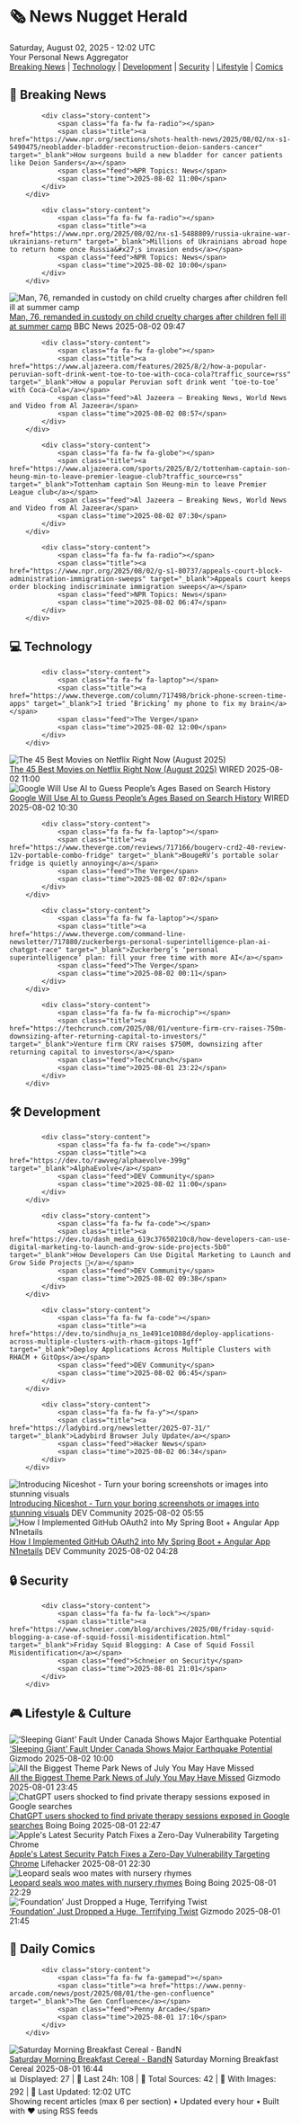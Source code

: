 <!-- Processing 54 RSS feeds at 2025-08-02 12:01:55 UTC -->
<!-- Processing: Saturday Morning Breakfast Cereal -->
<!-- Processing: Penny Arcade -->
<!-- Processing: Poorly Drawn Lines -->
<!-- Processing: Dilbert -->
<!-- Processing: Cyanide & Happiness -->
<!-- Processing: Dinosaur Comics -->
<!-- Processing: CNN Breaking News -->
<!-- Processing: BBC World News -->
<!-- Processing: BBC Breaking News -->
<!-- Processing: NPR News -->
<!-- Processing: CBC News -->
<!-- Error processing https://rss.cbc.ca/lineup/topstories.xml: The read operation timed out -->
<!-- Processing: Reuters Top News -->
<!-- Processing: Associated Press Breaking -->
<!-- Processing: ABC News Breaking -->
<!-- Processing: NBC News Breaking -->
<!-- Processing: Guardian World News -->
<!-- Processing: Sky News World -->
<!-- Processing: The Verge -->
<!-- Processing: Ars Technica -->
<!-- Processing: O'Reilly Radar -->
<!-- Processing: WIRED -->
<!-- Processing: Lobsters Python -->
<!-- Processing: Hacker News -->
<!-- Processing: StackOverflow Blog -->
<!-- Processing: Linux.com -->
<!-- Processing: GitLab Blog -->
<!-- Processing: Martin Fowler -->
<!-- Processing: Lifehacker -->
<!-- Processing: Krebs on Security -->
<!-- Processing: Schneier on Security -->
<!-- Generated 3 new posts out of 30 feeds processed -->
<div class="newspaper-header">
    <h1 class="newspaper-title">🗞️ News Nugget Herald</h1>
    <div class="newspaper-date">Saturday, August 02, 2025 - 12:02 UTC</div>
    <div class="newspaper-subtitle">Your Personal News Aggregator</div>
</div>

<div class="newspaper-nav">
    <a href="#breaking">Breaking News</a> |
    <a href="#tech">Technology</a> |
    <a href="#dev">Development</a> |
    <a href="#security">Security</a> |
    <a href="#lifestyle">Lifestyle</a> |
    <a href="#webcomics">Comics</a>
</div>

<div class="news-section breaking-news" id="breaking">
<h2 class="section-header">🚨 Breaking News</h2>
<div class="stories-container">
<div class="story">
            
            <div class="story-content">
                <span class="fa fa-fw fa-radio"></span>
                <span class="title"><a href="https://www.npr.org/sections/shots-health-news/2025/08/02/nx-s1-5490475/neobladder-bladder-reconstruction-deion-sanders-cancer" target="_blank">How surgeons build a new bladder for cancer patients like Deion Sanders</a></span>
                <span class="feed">NPR Topics: News</span>
                <span class="time">2025-08-02 11:00</span>
            </div>
        </div>
<div class="story">
            
            <div class="story-content">
                <span class="fa fa-fw fa-radio"></span>
                <span class="title"><a href="https://www.npr.org/2025/08/02/nx-s1-5488809/russia-ukraine-war-ukrainians-return" target="_blank">Millions of Ukrainians abroad hope to return home once Russia&#x27;s invasion ends</a></span>
                <span class="feed">NPR Topics: News</span>
                <span class="time">2025-08-02 10:00</span>
            </div>
        </div>
<div class="story">
            <img src="https://ichef.bbci.co.uk/ace/standard/240/cpsprodpb/6e9c/live/3f03c2f0-6f85-11f0-8cb3-d7d6c377cb55.png" alt="Man, 76, remanded in custody on child cruelty charges after children fell ill at summer camp" class="story-image" loading="lazy" onerror="this.style.display='none'">
            <div class="story-content">
                <span class="fa fa-fw fa-flag"></span>
                <span class="title"><a href="https://www.bbc.com/news/articles/cwyep6j7z0zo?at_medium=RSS&at_campaign=rss" target="_blank">Man, 76, remanded in custody on child cruelty charges after children fell ill at summer camp</a></span>
                <span class="feed">BBC News</span>
                <span class="time">2025-08-02 09:47</span>
            </div>
        </div>
<div class="story">
            
            <div class="story-content">
                <span class="fa fa-fw fa-globe"></span>
                <span class="title"><a href="https://www.aljazeera.com/features/2025/8/2/how-a-popular-peruvian-soft-drink-went-toe-to-toe-with-coca-cola?traffic_source=rss" target="_blank">How a popular Peruvian soft drink went ‘toe-to-toe’ with Coca-Cola</a></span>
                <span class="feed">Al Jazeera – Breaking News, World News and Video from Al Jazeera</span>
                <span class="time">2025-08-02 08:57</span>
            </div>
        </div>
<div class="story">
            
            <div class="story-content">
                <span class="fa fa-fw fa-globe"></span>
                <span class="title"><a href="https://www.aljazeera.com/sports/2025/8/2/tottenham-captain-son-heung-min-to-leave-premier-league-club?traffic_source=rss" target="_blank">Tottenham captain Son Heung-min to leave Premier League club</a></span>
                <span class="feed">Al Jazeera – Breaking News, World News and Video from Al Jazeera</span>
                <span class="time">2025-08-02 07:30</span>
            </div>
        </div>
<div class="story">
            
            <div class="story-content">
                <span class="fa fa-fw fa-radio"></span>
                <span class="title"><a href="https://www.npr.org/2025/08/02/g-s1-80737/appeals-court-block-administration-immigration-sweeps" target="_blank">Appeals court keeps order blocking indiscriminate immigration sweeps</a></span>
                <span class="feed">NPR Topics: News</span>
                <span class="time">2025-08-02 06:47</span>
            </div>
        </div>
</div>
</div>
<div class="news-section tech-news" id="tech">
<h2 class="section-header">💻 Technology</h2>
<div class="stories-container">
<div class="story">
            
            <div class="story-content">
                <span class="fa fa-fw fa-laptop"></span>
                <span class="title"><a href="https://www.theverge.com/column/717498/brick-phone-screen-time-apps" target="_blank">I tried ‘Bricking’ my phone to fix my brain</a></span>
                <span class="feed">The Verge</span>
                <span class="time">2025-08-02 12:00</span>
            </div>
        </div>
<div class="story">
            <img src="https://media.wired.com/photos/688d2e9c18c84140aee1360b/master/pass/Netflix-Movie-Guide-Happy-Gilmore-2-Culture-MCDNAGU_PA004.jpg" alt="The 45 Best Movies on Netflix Right Now (August 2025)" class="story-image" loading="lazy" onerror="this.style.display='none'">
            <div class="story-content">
                <span class="fa fa-fw fa-bolt"></span>
                <span class="title"><a href="https://www.wired.com/story/netflix-best-movies-this-week/" target="_blank">The 45 Best Movies on Netflix Right Now (August 2025)</a></span>
                <span class="feed">WIRED</span>
                <span class="time">2025-08-02 11:00</span>
            </div>
        </div>
<div class="story">
            <img src="https://media.wired.com/photos/688cf94b749b64e31d10cc9d/master/pass/sec-roundup-google-age-1034439082-2226956223..jpg" alt="Google Will Use AI to Guess People’s Ages Based on Search History" class="story-image" loading="lazy" onerror="this.style.display='none'">
            <div class="story-content">
                <span class="fa fa-fw fa-bolt"></span>
                <span class="title"><a href="https://www.wired.com/story/security-news-this-week-google-will-use-ai-to-guess-peoples-ages-based-on-search-history/" target="_blank">Google Will Use AI to Guess People’s Ages Based on Search History</a></span>
                <span class="feed">WIRED</span>
                <span class="time">2025-08-02 10:30</span>
            </div>
        </div>
<div class="story">
            
            <div class="story-content">
                <span class="fa fa-fw fa-laptop"></span>
                <span class="title"><a href="https://www.theverge.com/reviews/717166/bougerv-crd2-40-review-12v-portable-combo-fridge" target="_blank">BougeRV’s portable solar fridge is quietly annoying</a></span>
                <span class="feed">The Verge</span>
                <span class="time">2025-08-02 07:02</span>
            </div>
        </div>
<div class="story">
            
            <div class="story-content">
                <span class="fa fa-fw fa-laptop"></span>
                <span class="title"><a href="https://www.theverge.com/command-line-newsletter/717880/zuckerbergs-personal-superintelligence-plan-ai-chatgpt-race" target="_blank">Zuckerberg’s ‘personal superintelligence’ plan: fill your free time with more AI</a></span>
                <span class="feed">The Verge</span>
                <span class="time">2025-08-02 00:11</span>
            </div>
        </div>
<div class="story">
            
            <div class="story-content">
                <span class="fa fa-fw fa-microchip"></span>
                <span class="title"><a href="https://techcrunch.com/2025/08/01/venture-firm-crv-raises-750m-downsizing-after-returning-capital-to-investors/" target="_blank">Venture firm CRV raises $750M, downsizing after returning capital to investors</a></span>
                <span class="feed">TechCrunch</span>
                <span class="time">2025-08-01 23:22</span>
            </div>
        </div>
</div>
</div>
<div class="news-section dev-news" id="dev">
<h2 class="section-header">🛠️ Development</h2>
<div class="stories-container">
<div class="story">
            
            <div class="story-content">
                <span class="fa fa-fw fa-code"></span>
                <span class="title"><a href="https://dev.to/rawveg/alphaevolve-399g" target="_blank">AlphaEvolve</a></span>
                <span class="feed">DEV Community</span>
                <span class="time">2025-08-02 11:00</span>
            </div>
        </div>
<div class="story">
            
            <div class="story-content">
                <span class="fa fa-fw fa-code"></span>
                <span class="title"><a href="https://dev.to/dash_media_619c37650210c8/how-developers-can-use-digital-marketing-to-launch-and-grow-side-projects-5b0" target="_blank">How Developers Can Use Digital Marketing to Launch and Grow Side Projects 🚀</a></span>
                <span class="feed">DEV Community</span>
                <span class="time">2025-08-02 09:38</span>
            </div>
        </div>
<div class="story">
            
            <div class="story-content">
                <span class="fa fa-fw fa-code"></span>
                <span class="title"><a href="https://dev.to/sindhuja_ns_1e491ce1088d/deploy-applications-across-multiple-clusters-with-rhacm-gitops-1gff" target="_blank">Deploy Applications Across Multiple Clusters with RHACM + GitOps</a></span>
                <span class="feed">DEV Community</span>
                <span class="time">2025-08-02 06:45</span>
            </div>
        </div>
<div class="story">
            
            <div class="story-content">
                <span class="fa fa-fw fa-y"></span>
                <span class="title"><a href="https://ladybird.org/newsletter/2025-07-31/" target="_blank">Ladybird Browser July Update</a></span>
                <span class="feed">Hacker News</span>
                <span class="time">2025-08-02 06:34</span>
            </div>
        </div>
<div class="story">
            <img src="https://media2.dev.to/dynamic/image/width=800%2Cheight=%2Cfit=scale-down%2Cgravity=auto%2Cformat=auto/https%3A%2F%2Fdev-to-uploads.s3.amazonaws.com%2Fuploads%2Farticles%2F9k5dk5v6bv9tuj0wsp42.png" alt="Introducing Niceshot - Turn your boring screenshots or images into stunning visuals" class="story-image" loading="lazy" onerror="this.style.display='none'">
            <div class="story-content">
                <span class="fa fa-fw fa-code"></span>
                <span class="title"><a href="https://dev.to/bhataasim/introducing-niceshot-turn-your-boring-screenshots-or-images-into-stunning-visuals-44ic" target="_blank">Introducing Niceshot - Turn your boring screenshots or images into stunning visuals</a></span>
                <span class="feed">DEV Community</span>
                <span class="time">2025-08-02 05:55</span>
            </div>
        </div>
<div class="story">
            <img src="https://media2.dev.to/dynamic/image/width=800%2Cheight=%2Cfit=scale-down%2Cgravity=auto%2Cformat=auto/https%3A%2F%2Fdev-to-uploads.s3.amazonaws.com%2Fuploads%2Farticles%2F7sj2nebi9zbwb9bdyuii.png" alt="How I Implemented GitHub OAuth2 into My Spring Boot + Angular App N1netails" class="story-image" loading="lazy" onerror="this.style.display='none'">
            <div class="story-content">
                <span class="fa fa-fw fa-code"></span>
                <span class="title"><a href="https://dev.to/shahidfoy/how-i-implemented-github-oauth2-into-my-spring-boot-angular-app-n1netails-5bo" target="_blank">How I Implemented GitHub OAuth2 into My Spring Boot + Angular App N1netails</a></span>
                <span class="feed">DEV Community</span>
                <span class="time">2025-08-02 04:28</span>
            </div>
        </div>
</div>
</div>
<div class="news-section security-news" id="security">
<h2 class="section-header">🔒 Security</h2>
<div class="stories-container">
<div class="story">
            
            <div class="story-content">
                <span class="fa fa-fw fa-lock"></span>
                <span class="title"><a href="https://www.schneier.com/blog/archives/2025/08/friday-squid-blogging-a-case-of-squid-fossil-misidentification.html" target="_blank">Friday Squid Blogging: A Case of Squid Fossil Misidentification</a></span>
                <span class="feed">Schneier on Security</span>
                <span class="time">2025-08-01 21:01</span>
            </div>
        </div>
</div>
</div>
<div class="news-section lifestyle-news" id="lifestyle">
<h2 class="section-header">🎮 Lifestyle & Culture</h2>
<div class="stories-container">
<div class="story">
            <img src="https://gizmodo.com/app/uploads/2025/08/Tintina-fault-map.jpg" alt="‘Sleeping Giant’ Fault Under Canada Shows Major Earthquake Potential" class="story-image" loading="lazy" onerror="this.style.display='none'">
            <div class="story-content">
                <span class="fa fa-fw fa-computer"></span>
                <span class="title"><a href="https://gizmodo.com/sleeping-giant-fault-under-canada-shows-major-earthquake-potential-2000638002" target="_blank">‘Sleeping Giant’ Fault Under Canada Shows Major Earthquake Potential</a></span>
                <span class="feed">Gizmodo</span>
                <span class="time">2025-08-02 10:00</span>
            </div>
        </div>
<div class="story">
            <img src="https://gizmodo.com/app/uploads/2025/08/FNAF-HHN.jpg" alt="All the Biggest Theme Park News of July You May Have Missed" class="story-image" loading="lazy" onerror="this.style.display='none'">
            <div class="story-content">
                <span class="fa fa-fw fa-computer"></span>
                <span class="title"><a href="https://gizmodo.com/all-the-biggest-theme-park-news-of-july-you-may-have-missed-2000638037" target="_blank">All the Biggest Theme Park News of July You May Have Missed</a></span>
                <span class="feed">Gizmodo</span>
                <span class="time">2025-08-01 23:45</span>
            </div>
        </div>
<div class="story">
            <img src="https://i0.wp.com/boingboing.net/wp-content/uploads/2025/08/chatgpt.jpg?fit=1200%2C800&amp;quality=60&amp;ssl=1" alt="ChatGPT users shocked to find private therapy sessions exposed in Google searches" class="story-image" loading="lazy" onerror="this.style.display='none'">
            <div class="story-content">
                <span class="fa fa-fw fa-arrow-right"></span>
                <span class="title"><a href="https://boingboing.net/2025/08/01/chatgpt-users-shocked-to-find-private-therapy-sessions-exposed-in-google-searches.html" target="_blank">ChatGPT users shocked to find private therapy sessions exposed in Google searches</a></span>
                <span class="feed">Boing Boing</span>
                <span class="time">2025-08-01 22:47</span>
            </div>
        </div>
<div class="story">
            <img src="https://lifehacker.com/imagery/articles/01K1KMSWTGE0MRXAS0Q8DET86N/hero-image.png" alt="Apple&#x27;s Latest Security Patch Fixes a Zero-Day Vulnerability Targeting Chrome" class="story-image" loading="lazy" onerror="this.style.display='none'">
            <div class="story-content">
                <span class="fa fa-fw fa-life-ring"></span>
                <span class="title"><a href="https://lifehacker.com/tech/apple-security-patch-fixes-chrome-vulnerability?utm_medium=RSS" target="_blank">Apple&#x27;s Latest Security Patch Fixes a Zero-Day Vulnerability Targeting Chrome</a></span>
                <span class="feed">Lifehacker</span>
                <span class="time">2025-08-01 22:30</span>
            </div>
        </div>
<div class="story">
            <img src="https://i0.wp.com/boingboing.net/wp-content/uploads/2025/01/IMG_0505-scaled-e1737735924979.jpeg?fit=1200%2C900&amp;quality=60&amp;ssl=1" alt="Leopard seals woo mates with nursery rhymes" class="story-image" loading="lazy" onerror="this.style.display='none'">
            <div class="story-content">
                <span class="fa fa-fw fa-arrow-right"></span>
                <span class="title"><a href="https://boingboing.net/2025/08/01/leopard-seals-woo-mates-with-nursery-rhymes.html" target="_blank">Leopard seals woo mates with nursery rhymes</a></span>
                <span class="feed">Boing Boing</span>
                <span class="time">2025-08-01 22:29</span>
            </div>
        </div>
<div class="story">
            <img src="https://gizmodo.com/app/uploads/2025/07/Foundation_ep4_Demerzel.jpg" alt="‘Foundation’ Just Dropped a Huge, Terrifying Twist" class="story-image" loading="lazy" onerror="this.style.display='none'">
            <div class="story-content">
                <span class="fa fa-fw fa-computer"></span>
                <span class="title"><a href="https://gizmodo.com/foundation-just-dropped-a-huge-terrifying-twist-2000637556" target="_blank">‘Foundation’ Just Dropped a Huge, Terrifying Twist</a></span>
                <span class="feed">Gizmodo</span>
                <span class="time">2025-08-01 21:45</span>
            </div>
        </div>
</div>
</div>
<div class="news-section webcomics-section" id="webcomics">
<h2 class="section-header">🎨 Daily Comics</h2>
<div class="stories-container">
<div class="story">
            
            <div class="story-content">
                <span class="fa fa-fw fa-gamepad"></span>
                <span class="title"><a href="https://www.penny-arcade.com/news/post/2025/08/01/the-gen-confluence" target="_blank">The Gen Confluence</a></span>
                <span class="feed">Penny Arcade</span>
                <span class="time">2025-08-01 17:10</span>
            </div>
        </div>
<div class="story">
            <img src="https://www.smbc-comics.com/comics/1754067166-bandnad.png" alt="Saturday Morning Breakfast Cereal - BandN" class="story-image" loading="lazy" onerror="this.style.display='none'">
            <div class="story-content">
                <span class="fa fa-fw fa-smile"></span>
                <span class="title"><a href="https://www.smbc-comics.com/comic/bandn" target="_blank">Saturday Morning Breakfast Cereal - BandN</a></span>
                <span class="feed">Saturday Morning Breakfast Cereal</span>
                <span class="time">2025-08-01 16:44</span>
            </div>
        </div>
</div>
</div>

<div class="newspaper-footer">
    <div class="stats">
        📊 Displayed: 27 | 📅 Last 24h: 108 | 📡 Total Sources: 42 | 📸 With Images: 292 |
        🔄 Last Updated: 12:02 UTC
    </div>
    <div class="footer-note">
        Showing recent articles (max 6 per section) • Updated every hour • Built with ❤️ using RSS feeds
    </div>
</div>
